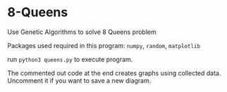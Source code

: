 # 8-Queens
Use Genetic Algorithms to solve 8 Queens problem

Packages used required in this program: `numpy`, `random`, `matplotlib`

run `python3 queens.py` to execute program.

The commented out code at the end creates graphs using collected data. Uncomment it if you want to save a new diagram.
